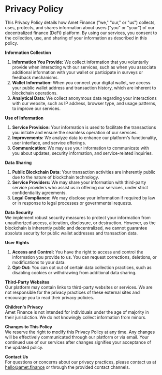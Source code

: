 # Privacy Policy

This Privacy Policy details how Amet Finance ("we," "our," or "us") collects, uses, protects, and shares information about users ("you" or "your") of our decentralized finance (DeFi) platform. By using our services, you consent to the collection, use, and sharing of your information as described in this policy.

**Information Collection**

1. **Information You Provide:** We collect information that you voluntarily provide when interacting with our services, such as when you associate additional information with your wallet or participate in surveys or feedback mechanisms.
2. **Wallet Information:** When you connect your digital wallet, we access your public wallet address and transaction history, which are inherent to blockchain operations.
3. **Analytical Data:** We collect anonymous data regarding your interactions with our website, such as IP address, browser type, and usage patterns, to improve our services.

**Use of Information**

1. **Service Provision:** Your information is used to facilitate the transactions you initiate and ensure the seamless operation of our services.
2. **Improvements:** We analyze data to enhance our platform's functionality, user interface, and service offerings.
3. **Communication:** We may use your information to communicate with you about updates, security information, and service-related inquiries.

**Data Sharing**

1. **Public Blockchain Data:** Your transaction activities are inherently public due to the nature of blockchain technology.
2. **Service Providers:** We may share your information with third-party service providers who assist us in offering our services, under strict confidentiality agreements.
3. **Legal Compliance:** We may disclose your information if required by law or in response to legal processes or governmental requests.

**Data Security**\
We implement robust security measures to protect your information from unauthorized access, alteration, disclosure, or destruction. However, as the blockchain is inherently public and decentralized, we cannot guarantee absolute security for public wallet addresses and transaction data.

**User Rights**

1. **Access and Control:** You have the right to access and control the information you provide to us. You can request corrections, deletions, or modifications to your data.
2. **Opt-Out:** You can opt out of certain data collection practices, such as disabling cookies or withdrawing from additional data sharing.

**Third-Party Websites**\
Our platform may contain links to third-party websites or services. We are not responsible for the privacy practices of these external sites and encourage you to read their privacy policies.

**Children's Privacy**\
Amet Finance is not intended for individuals under the age of majority in their jurisdiction. We do not knowingly collect information from minors.

**Changes to This Policy**\
We reserve the right to modify this Privacy Policy at any time. Any changes will be effectively communicated through our platform or via email. Your continued use of our services after changes signifies your acceptance of the updated policy.

**Contact Us**\
For questions or concerns about our privacy practices, please contact us at hello@amet.finance or through the provided contact channels.
